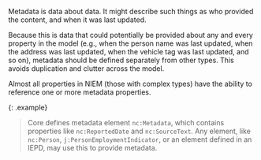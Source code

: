
Metadata is data about data.  It might describe such things as who provided the content, and when it was last updated.

Because this is data that could potentially be provided about any and every property in the model (e.g., when the person name was last updated, when the address was last updated, when the vehicle tag was last updated, and so on), metadata should be defined separately from other types.  This avoids duplication and clutter across the model.

Almost all properties in NIEM (those with complex types) have the ability to reference one or more metadata properties.

{: .example}
> Core defines metadata element `nc:Metadata`, which contains properties like `nc:ReportedDate` and `nc:SourceText`.  Any element, like `nc:Person`, `j:PersonEmploymentIndicator`, or an element defined in an IEPD, may use this to provide metadata.
